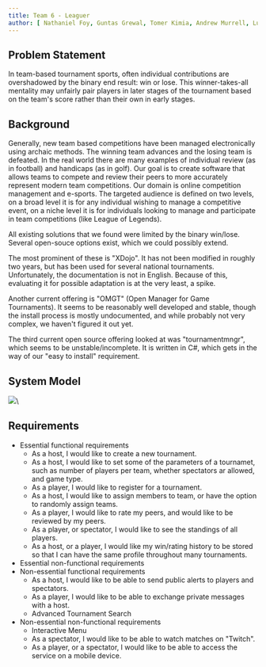```yaml
---
title: Team 6 - Leaguer
author: [ Nathaniel Foy, Guntas Grewal, Tomer Kimia, Andrew Murrell, Luke Shumaker, Davis Webb ]
---
```


Problem Statement
-----------------

In team-based tournament sports, often individual contributions are
overshadowed by the binary end result: win or lose.  This
winner-takes-all mentality may unfairly pair players in later stages
of the tournament based on the team's score rather than their own in
early stages.


Background
----------

Generally, new team based competitions have been managed
electronically using archaic methods.  The winning team advances and
the losing team is defeated.  In the real world there are many
examples of individual review (as in football) and handicaps (as in
golf).  Our goal is to create software that allows teams to compete
and review their peers to more accurately represent modern team
competitions.  Our domain is online competition management and
e-sports.  The targeted audience is defined on two levels, on a broad
level it is for any individual wishing to manage a competitive event,
on a niche level it is for individuals looking to manage and
participate in team competitions (like League of Legends).

All existing solutions that we found were limited by the binary
win/lose.  Several open-souce options exist, which we could possibly
extend.

The most prominent of these is "XDojo". It has not been modified in
roughly two years, but has been used for several national
tournaments.  Unfortunately, the documentation is not in English.
Because of this, evaluating it for possible adaptation is at the very
least, a spike.

Another current offering is "OMGT" (Open Manager for Game
Tournaments).  It seems to be reasonably well developed and stable,
though the install process is mostly undocumented, and while probably
not very complex, we haven't figured it out yet.

The third current open source offering looked at was "tournamentmngr",
which seems to be unstable/incomplete.  It is written in C#, which
gets in the way of our "easy to install" requirement.

System Model
------------

![](./SystemModel.png)\ 

Requirements
------------

 - Essential functional requirements
    - As a host, I would like to create a new tournament.
    - As a host, I would like to set some of the parameters of a
      tournamet, such as number of players per team, whether
      spectators ar allowed, and game type.
    - As a player, I would like to register for a tournament.
    - As a host, I would like to assign members to team, or have the
      option to randomly assign teams.
    - As a player, I would like to rate my peers, and would like to be
      reviewed by my peers.
    - As a player, or spectator, I would like to see the standings of
      all players.
    - As a host, or a player, I would like my win/rating history to be
      stored so that I can have the same profile throughout many
      tournaments.
 - Essential non-functional requirements
 - Non-essential functional requirements
    - As a host, I would like to be able to send public alerts to
      players and spectators.
    - As a player, I would like to be able to exchange private
      messages with a host.
    - Advanced Tournament Search
 - Non-essential non-functional requirements
    - Interactive Menu
    - As a spectator, I would like to be able to watch matches on "Twitch".
    - As a player, or a spectator, I would like to be able to access
      the service on a mobile device.
